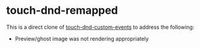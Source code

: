 # touch-dnd-remapped
This is a direct clone of [touch-dnd-custom-events](https://www.npmjs.com/package/touch-dnd-custom-events) to address the following:

- Preview/ghost image was not rendering appropriately
